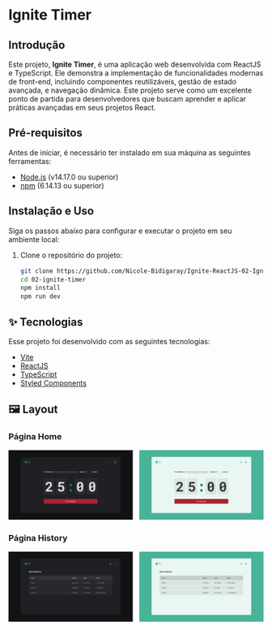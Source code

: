 # Ignite Timer

## Introdução

Este projeto, **Ignite Timer**, é uma aplicação web desenvolvida com ReactJS e TypeScript. Ele demonstra a implementação de funcionalidades modernas de front-end, incluindo componentes reutilizáveis, gestão de estado avançada, e navegação dinâmica. Este projeto serve como um excelente ponto de partida para desenvolvedores que buscam aprender e aplicar práticas avançadas em seus projetos React.

## Pré-requisitos

Antes de iniciar, é necessário ter instalado em sua máquina as seguintes ferramentas:

- [Node.js](https://nodejs.org/en/) (v14.17.0 ou superior)
- [npm](https://www.npmjs.com/) (6.14.13 ou superior)

## Instalação e Uso

Siga os passos abaixo para configurar e executar o projeto em seu ambiente local:

1. Clone o repositório do projeto:

    ```bash
    git clone https://github.com/Nicole-Bidigaray/Ignite-ReactJS-02-Ignite-Timer.git
    cd 02-ignite-timer
    npm install
    npm run dev
    ```

## ✨ Tecnologias

Esse projeto foi desenvolvido com as seguintes tecnologias:

- [Vite](https://vitejs.dev)
- [ReactJS](https://reactjs.org)
- [TypeScript](https://www.typescriptlang.org/)
- [Styled Components](https://styled-components.com)

## 🖼️ Layout

### Página Home

<div align="center">
  <img src=".github/page_home.png" alt="Página Home" />
</div>

### Página History

<div align="center">
  <img src=".github/page_history.png" alt="Página History" />
</div>
